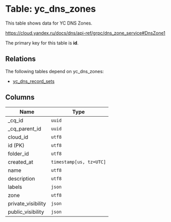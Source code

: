 # Table: yc_dns_zones

This table shows data for YC DNS Zones.

https://cloud.yandex.ru/docs/dns/api-ref/grpc/dns_zone_service#DnsZone1

The primary key for this table is **id**.

## Relations

The following tables depend on yc_dns_zones:
  - [yc_dns_record_sets](yc_dns_record_sets.md)

## Columns

| Name          | Type          |
| ------------- | ------------- |
|_cq_id|`uuid`|
|_cq_parent_id|`uuid`|
|cloud_id|`utf8`|
|id (PK)|`utf8`|
|folder_id|`utf8`|
|created_at|`timestamp[us, tz=UTC]`|
|name|`utf8`|
|description|`utf8`|
|labels|`json`|
|zone|`utf8`|
|private_visibility|`json`|
|public_visibility|`json`|